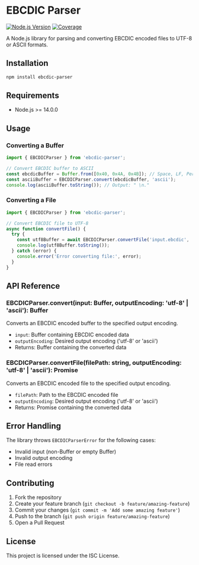 # EBCDIC Parser

[![Node.js Version](https://img.shields.io/badge/node-%3E%3D14.0.0-brightgreen)](https://nodejs.org)
[![Coverage](https://img.shields.io/badge/coverage-100%25-brightgreen)](https://github.com/yourusername/ebcdic-parser)

A Node.js library for parsing and converting EBCDIC encoded files to UTF-8 or ASCII formats.

## Installation

```bash
npm install ebcdic-parser
```

## Requirements

- Node.js >= 14.0.0

## Usage

### Converting a Buffer

```typescript
import { EBCDICParser } from 'ebcdic-parser';

// Convert EBCDIC buffer to ASCII
const ebcdicBuffer = Buffer.from([0x40, 0x4A, 0x4B]); // Space, LF, Period in EBCDIC
const asciiBuffer = EBCDICParser.convert(ebcdicBuffer, 'ascii');
console.log(asciiBuffer.toString()); // Output: " \n."
```

### Converting a File

```typescript
import { EBCDICParser } from 'ebcdic-parser';

// Convert EBCDIC file to UTF-8
async function convertFile() {
  try {
    const utf8Buffer = await EBCDICParser.convertFile('input.ebcdic', 'utf-8');
    console.log(utf8Buffer.toString());
  } catch (error) {
    console.error('Error converting file:', error);
  }
}
```

## API Reference

### EBCDICParser.convert(input: Buffer, outputEncoding: 'utf-8' | 'ascii'): Buffer

Converts an EBCDIC encoded buffer to the specified output encoding.

- `input`: Buffer containing EBCDIC encoded data
- `outputEncoding`: Desired output encoding ('utf-8' or 'ascii')
- Returns: Buffer containing the converted data

### EBCDICParser.convertFile(filePath: string, outputEncoding: 'utf-8' | 'ascii'): Promise<Buffer>

Converts an EBCDIC encoded file to the specified output encoding.

- `filePath`: Path to the EBCDIC encoded file
- `outputEncoding`: Desired output encoding ('utf-8' or 'ascii')
- Returns: Promise<Buffer> containing the converted data

## Error Handling

The library throws `EBCDICParserError` for the following cases:

- Invalid input (non-Buffer or empty Buffer)
- Invalid output encoding
- File read errors

## Contributing

1. Fork the repository
2. Create your feature branch (`git checkout -b feature/amazing-feature`)
3. Commit your changes (`git commit -m 'Add some amazing feature'`)
4. Push to the branch (`git push origin feature/amazing-feature`)
5. Open a Pull Request

## License

This project is licensed under the ISC License. 